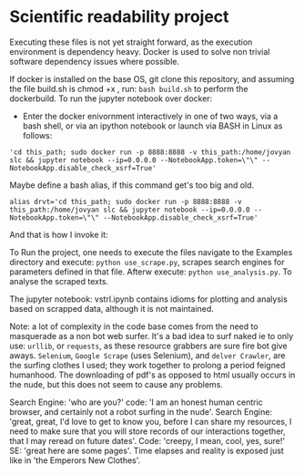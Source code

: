 # Scientific readability project

Executing these files is not yet straight forward, as the execution environment is dependency heavy. Docker is used to solve non trivial software dependency issues where possible.

If docker is installed on the base OS, git clone this repository, and assuming the file build.sh is chmod +x , run: `bash build.sh` to perform the dockerbuild. To run the jupyter notebook over docker:


* Enter the docker enivornment interactively in one of two ways, via a bash shell, or via an ipython notebook or
launch via BASH in Linux as follows:

```
'cd this_path; sudo docker run -p 8888:8888 -v this_path:/home/jovyan slc && jupyter notebook --ip=0.0.0.0 --NotebookApp.token=\"\" --NotebookApp.disable_check_xsrf=True'
```

Maybe define a bash alias, if this command get's too big and old.

```
alias drvt='cd this_path; sudo docker run -p 8888:8888 -v this_path:/home/jovyan slc && jupyter notebook --ip=0.0.0.0 --NotebookApp.token=\"\" --NotebookApp.disable_check_xsrf=True'
```

And that is how I invoke it:

To Run the project, one needs to execute the files navigate to the Examples directory and execute:
`python use_scrape.py`,
scrapes search engines for parameters defined in that file.
Afterw execute: `python use_analysis.py`. To analyse the scraped texts.

The jupyter notebook: vstrl.ipynb contains idioms for plotting and analysis based on scrapped data, although it is not maintained.

Note: a lot of complexity in the code base comes from the need to masquerade as a non bot web surfer.
It's a bad idea to surf naked ie to only use: `urllib`, or `requests`, as these resource grabbers are sure fire bot give aways.
`Selenium`, `Google Scrape` (uses Selenium), and `delver Crawler`, are the surfing clothes I used; they work together to prolong a period feigned humanhood.
The downloading of pdf's as opposed to html usually occurs in the nude, but this does not seem to cause any problems.

Search Engine: 'who are you?' code: 'I am an honest human centric browser, and certainly not a robot surfing in the nude'. Search Engine: 'great, great, I'd love to get to know you, before I can share my resources, I need to make sure that you will store records of our interactions together, that I may reread on future dates'. Code: 'creepy, I mean, cool, yes, sure!' SE: 'great here are some pages'. Time elapses and reality is exposed just like in 'the Emperors New Clothes'.
